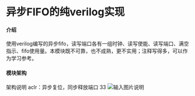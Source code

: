 # 异步FIFO的纯verilog实现

#### 介绍
使用verilog编写的异步fifo，读写端口各有一组时钟、读写使能、读写端口、满空指示、fifo使用量。本模块既不可靠，也不成熟，更不实用；注释写得多，可以作为学习参考。

#### 模块架构
架构说明
aclr：异步复位，同步释放端口
33
![输入图片说明](https://images.gitee.com/uploads/images/2021/0730/195358_7e1fa6b9_8241888.png "未命名绘图.png")


